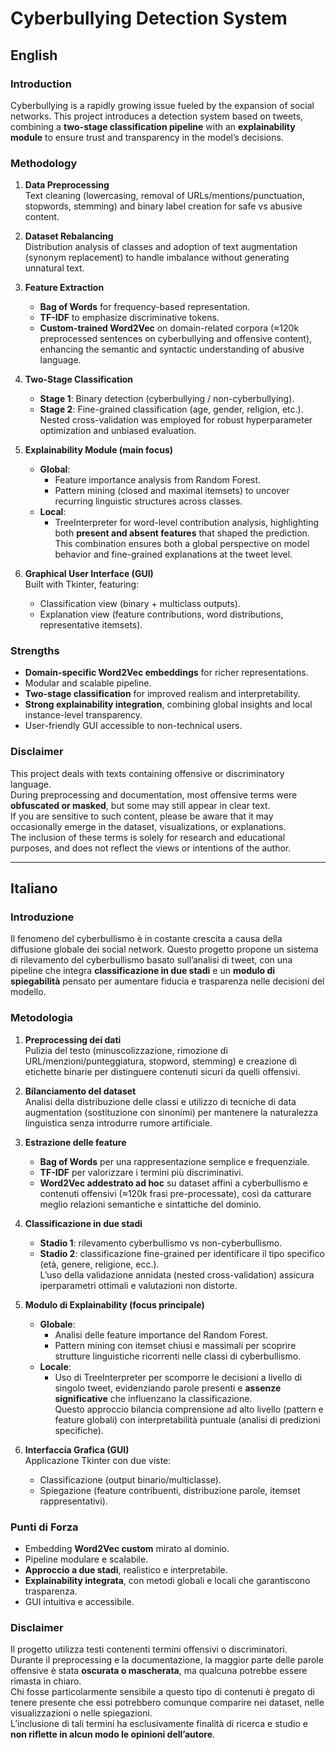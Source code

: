 # Cyberbullying Detection System

## English

### Introduction
Cyberbullying is a rapidly growing issue fueled by the expansion of social networks. This project introduces a detection system based on tweets, combining a **two-stage classification pipeline** with an **explainability module** to ensure trust and transparency in the model’s decisions.  

### Methodology
1. **Data Preprocessing**  
   Text cleaning (lowercasing, removal of URLs/mentions/punctuation, stopwords, stemming) and binary label creation for safe vs abusive content.  

2. **Dataset Rebalancing**  
   Distribution analysis of classes and adoption of text augmentation (synonym replacement) to handle imbalance without generating unnatural text.  

3. **Feature Extraction**  
   - **Bag of Words** for frequency-based representation.  
   - **TF-IDF** to emphasize discriminative tokens.  
   - **Custom-trained Word2Vec** on domain-related corpora (≈120k preprocessed sentences on cyberbullying and offensive content), enhancing the semantic and syntactic understanding of abusive language.  

4. **Two-Stage Classification**  
   - **Stage 1**: Binary detection (cyberbullying / non-cyberbullying).  
   - **Stage 2**: Fine-grained classification (age, gender, religion, etc.).  
   Nested cross-validation was employed for robust hyperparameter optimization and unbiased evaluation.  

5. **Explainability Module (main focus)**  
   - **Global**:  
     - Feature importance analysis from Random Forest.  
     - Pattern mining (closed and maximal itemsets) to uncover recurring linguistic structures across classes.  
   - **Local**:  
     - TreeInterpreter for word-level contribution analysis, highlighting both **present and absent features** that shaped the prediction.  
   This combination ensures both a global perspective on model behavior and fine-grained explanations at the tweet level.  

6. **Graphical User Interface (GUI)**  
   Built with Tkinter, featuring:  
   - Classification view (binary + multiclass outputs).  
   - Explanation view (feature contributions, word distributions, representative itemsets).  

### Strengths
- **Domain-specific Word2Vec embeddings** for richer representations.  
- Modular and scalable pipeline.  
- **Two-stage classification** for improved realism and interpretability.  
- **Strong explainability integration**, combining global insights and local instance-level transparency.  
- User-friendly GUI accessible to non-technical users.  

### Disclaimer
This project deals with texts containing offensive or discriminatory language.  
During preprocessing and documentation, most offensive terms were **obfuscated or masked**, but some may still appear in clear text.  
If you are sensitive to such content, please be aware that it may occasionally emerge in the dataset, visualizations, or explanations.  
The inclusion of these terms is solely for research and educational purposes, and does not reflect the views or intentions of the author.  

---

## Italiano

### Introduzione
Il fenomeno del cyberbullismo è in costante crescita a causa della diffusione globale dei social network. Questo progetto propone un sistema di rilevamento del cyberbullismo basato sull’analisi di tweet, con una pipeline che integra **classificazione in due stadi** e un **modulo di spiegabilità** pensato per aumentare fiducia e trasparenza nelle decisioni del modello.  

### Metodologia
1. **Preprocessing dei dati**  
   Pulizia del testo (minuscolizzazione, rimozione di URL/menzioni/punteggiatura, stopword, stemming) e creazione di etichette binarie per distinguere contenuti sicuri da quelli offensivi.  

2. **Bilanciamento del dataset**  
   Analisi della distribuzione delle classi e utilizzo di tecniche di data augmentation (sostituzione con sinonimi) per mantenere la naturalezza linguistica senza introdurre rumore artificiale.  

3. **Estrazione delle feature**  
   - **Bag of Words** per una rappresentazione semplice e frequenziale.  
   - **TF-IDF** per valorizzare i termini più discriminativi.  
   - **Word2Vec addestrato ad hoc** su dataset affini a cyberbullismo e contenuti offensivi (≈120k frasi pre-processate), così da catturare meglio relazioni semantiche e sintattiche del dominio.  

4. **Classificazione in due stadi**  
   - **Stadio 1**: rilevamento cyberbullismo vs non-cyberbullismo.  
   - **Stadio 2**: classificazione fine-grained per identificare il tipo specifico (età, genere, religione, ecc.).  
   L’uso della validazione annidata (nested cross-validation) assicura iperparametri ottimali e valutazioni non distorte.  

5. **Modulo di Explainability (focus principale)**  
   - **Globale**:  
     - Analisi delle feature importance del Random Forest.  
     - Pattern mining con itemset chiusi e massimali per scoprire strutture linguistiche ricorrenti nelle classi di cyberbullismo.  
   - **Locale**:  
     - Uso di TreeInterpreter per scomporre le decisioni a livello di singolo tweet, evidenziando parole presenti e **assenze significative** che influenzano la classificazione.  
   Questo approccio bilancia comprensione ad alto livello (pattern e feature globali) con interpretabilità puntuale (analisi di predizioni specifiche).  

6. **Interfaccia Grafica (GUI)**  
   Applicazione Tkinter con due viste:  
   - Classificazione (output binario/multiclasse).  
   - Spiegazione (feature contribuenti, distribuzione parole, itemset rappresentativi).  

### Punti di Forza
- Embedding **Word2Vec custom** mirato al dominio.  
- Pipeline modulare e scalabile.  
- **Approccio a due stadi**, realistico e interpretabile.  
- **Explainability integrata**, con metodi globali e locali che garantiscono trasparenza.  
- GUI intuitiva e accessibile.  

### Disclaimer
Il progetto utilizza testi contenenti termini offensivi o discriminatori.  
Durante il preprocessing e la documentazione, la maggior parte delle parole offensive è stata **oscurata o mascherata**, ma qualcuna potrebbe essere rimasta in chiaro.  
Chi fosse particolarmente sensibile a questo tipo di contenuti è pregato di tenere presente che essi potrebbero comunque comparire nei dataset, nelle visualizzazioni o nelle spiegazioni.  
L’inclusione di tali termini ha esclusivamente finalità di ricerca e studio e **non riflette in alcun modo le opinioni dell’autore**.  
